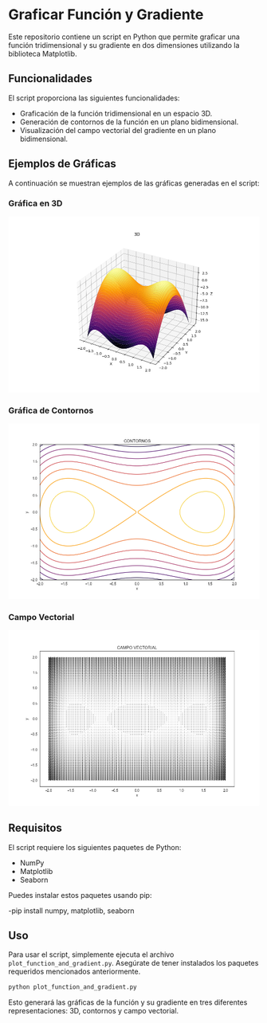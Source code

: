 # Graficar Función y Gradiente

Este repositorio contiene un script en Python que permite graficar una función tridimensional y su gradiente en dos dimensiones utilizando la biblioteca Matplotlib.

## Funcionalidades

El script proporciona las siguientes funcionalidades:

- Graficación de la función tridimensional en un espacio 3D.
- Generación de contornos de la función en un plano bidimensional.
- Visualización del campo vectorial del gradiente en un plano bidimensional.

## Ejemplos de Gráficas

A continuación se muestran ejemplos de las gráficas generadas en el script:

### Gráfica en 3D
![Gráfica en 3D](3D.png)

### Gráfica de Contornos
![Gráfica de Contornos](CONTORNOS.png)

### Campo Vectorial
![Campo Vectorial](CAMPO_VECTORIAL.png)


## Requisitos

El script requiere los siguientes paquetes de Python:

- NumPy
- Matplotlib
- Seaborn

Puedes instalar estos paquetes usando pip:

-pip install numpy, matplotlib, seaborn


## Uso

Para usar el script, simplemente ejecuta el archivo `plot_function_and_gradient.py`. Asegúrate de tener instalados los paquetes requeridos mencionados anteriormente.

```bash
python plot_function_and_gradient.py
```
Esto generará las gráficas de la función y su gradiente en tres diferentes representaciones: 3D, contornos y campo vectorial.
